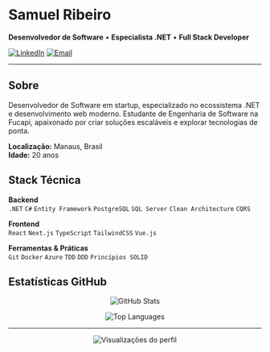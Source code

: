 # Samuel Ribeiro

**Desenvolvedor de Software** • **Especialista .NET** • **Full Stack Developer**

[![LinkedIn](https://img.shields.io/badge/LinkedIn-0A66C2?style=flat&logo=linkedin&logoColor=white)](https://www.linkedin.com/in/samuelzedec/)
[![Email](https://img.shields.io/badge/Email-EA4335?style=flat&logo=gmail&logoColor=white)](mailto:samuel.ribeiro77f@gmail.com)

---

## Sobre

Desenvolvedor de Software em startup, especializado no ecossistema .NET e desenvolvimento web moderno. Estudante de Engenharia de Software na Fucapi, apaixonado por criar soluções escaláveis e explorar tecnologias de ponta.

**Localização:** Manaus, Brasil  
**Idade:** 20 anos  

## Stack Técnica

**Backend**  
`.NET` `C#` `Entity Framework` `PostgreSQL` `SQL Server` `Clean Architecture` `CQRS`

**Frontend**  
`React` `Next.js` `TypeScript` `TailwindCSS` `Vue.js`

**Ferramentas & Práticas**  
`Git` `Docker` `Azure` `TDD` `DDD` `Princípios SOLID`

## Estatísticas GitHub

<div align="center">
 
![GitHub Stats](https://github-readme-stats.vercel.app/api?username=samuelzedec&show_icons=true&theme=minimal&hide_border=true&bg_color=ffffff&title_color=2f3337&text_color=2f3337&icon_color=0366d6)

![Top Languages](https://github-readme-stats.vercel.app/api/top-langs/?username=samuelzedec&layout=compact&theme=minimal&hide_border=true&bg_color=ffffff&title_color=2f3337&text_color=2f3337)

</div>

---

<div align="center">
 <img src="https://komarev.com/ghpvc/?username=samuelzedec&style=flat&color=0366d6" alt="Visualizações do perfil"/>
</div>
